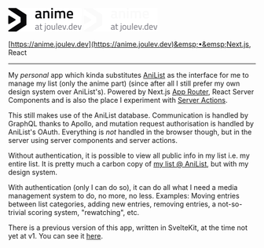 <img src="/apps/static/public/images/gh-asset/anime/light.svg#gh-light-mode-only" alt="Logo" height="48px">
<img src="/apps/static/public/images/gh-asset/anime/dark.svg#gh-dark-mode-only" alt="Logo" height="48px">

[https://anime.joulev.dev](https://anime.joulev.dev)&emsp;•&emsp;Next.js, React

---

My _personal_ app which kinda substitutes [AniList](https://anilist.co) as the interface for me to manage my list (only the anime part) (since after all I still prefer my own design system over AniList's). Powered by Next.js [App Router](https://nextjs.org/docs/getting-started/react-essentials), React Server Components and is also the place I experiment with [Server Actions](https://nextjs.org/docs/app/building-your-application/data-fetching/server-actions).

This still makes use of the AniList database. Communication is handled by GraphQL thanks to Apollo, and mutation request authorisation is handled by AniList's OAuth. Everything is _not_ handled in the browser though, but in the server using server components and server actions.

Without authentication, it is possible to view all public info in my list i.e. my entire list. It is pretty much a carbon copy of [my list @ AniList](https://anilist.co/user/joulev/animelist), but with my design system.

With authentication (only I can do so), it can do all what I need a media management system to do, no more, no less. Examples: Moving entries between list categories, adding new entries, removing entries, a not-so-trivial scoring system, "rewatching", etc.

There is a previous version of this app, written in SvelteKit, at the time not yet at v1. You can see it [here](https://github.com/joulev/webapps/tree/e0fb9424df8fec94020eebd17a88139d616b703d/apps/anime-sveltekit).
